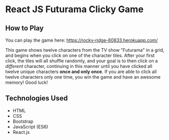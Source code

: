 # React JS Futurama Clicky Game

## How to Play
You can play the game here: https://rocky-ridge-60833.herokuapp.com/

This game shows twelve characters from the TV show "Futurama" in a grid, and begins when you click on one of the character tiles. After your first click, the tiles will all shuffle randomly, and your goal is to then click on a _different_ character, continuing in this manner until you have clicked all twelve unique characters **once and only once**. If you are able to click all twelve characters only one time, you win the game and have an awesome memory! Good luck!



## Technologies Used
* HTML
* CSS
* Bootstrap
* JavaScript (ES6)
* React.js